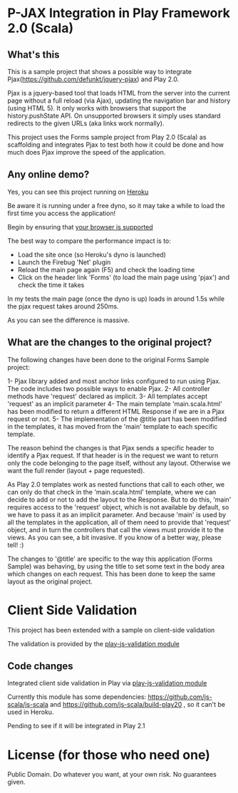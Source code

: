 # P-JAX Integration in Play Framework 2.0 (Scala)


## What's this

This is a sample project that shows a possible way to integrate Pjax(https://github.com/defunkt/jquery-pjax) and Play 2.0.

Pjax is a jquery-based tool that loads HTML from the server into the current page without a full reload (via Ajax), updating the navigation bar and history (using HTML 5). It only works with browsers that support the history.pushState API. On unsupported browsers it simply uses standard redirects to the given URLs (aka links work normally).

This project uses the Forms sample project from Play 2.0 (Scala) as scaffolding and integrates Pjax to test both how it could be done and how much does Pjax improve the speed of the application.


## Any online demo?

Yes, you can see this project running on [Heroku](http://pjaxforms.herokuapp.com/)

Be aware it is running under a free dyno, so it may take a while to load the first time you access the application!

Begin by ensuring that [your browser is supported](http://caniuse.com/#search=pushstate)

The best way to compare the performance impact is to:

 - Load the site once (so Heroku's dyno is launched)
 - Launch the Firebug 'Net' plugin
 - Reload the main page again (F5) and check the loading time
 - Click on the header link 'Forms' (to load the main page using 'pjax') and check the time it takes

In my tests the main page (once the dyno is up) loads in around 1.5s while the pjax request takes around 250ms.

As you can see the difference is massive.


## What are the changes to the original project?

The following changes have been done to the original Forms Sample project:

1- Pjax library added and most anchor links configured to run using Pjax. The code includes two possible ways to enable Pjax.
2- All controller methods have 'request' declared as implicit.
3- All templates accept 'request' as an implicit parameter
4- The main template 'main.scala.html' has been modified to return a different HTML Response if we are in a Pjax request or not.
5- The implementation of the @title part has been modified in the templates, it has moved from the 'main' template to each specific template.

The reason behind the changes is that Pjax sends a specific header to identify a Pjax request. If that header is in the request we want to return only the code belonging to the page itself, without any layout. Otherwise we want the full render (layout + page requested).

As Play 2.0 templates work as nested functions that call to each other, we can only do that check in the 'main.scala.html' template, where we can decide to add or not to add the layout to the Response. But to do this, 'main' requires access to the 'request' object, which is not available by default, so we have to pass it as an implicit parameter. And because 'main' is used by all the templates in the application, all of them need to provide that 'request' object, and in turn the controllers that call the views must provide it to the views. As you can see, a bit invasive. If you know of a better way, please tell! :)

The changes to '@title' are specific to the way this application (Forms Sample) was behaving, by using the title to set some text in the body area which changes on each request. This has been done to keep the same layout as the original project.


# Client Side Validation

This project has been extended with a sample on client-side validation

The validation is provided by the [play-js-validation module](https://github.com/namin/play-js-validation)

## Code changes

Integrated client side validation in Play via [play-js-validation module](https://github.com/namin/play-js-validation)

Currently this module has some dependencies: https://github.com/js-scala/js-scala and https://github.com/js-scala/build-play20 , so it can't be used in Heroku.

Pending to see if it will be integrated in Play 2.1


# License (for those who need one)

Public Domain. Do whatever you want, at your own risk. No guarantees given.





